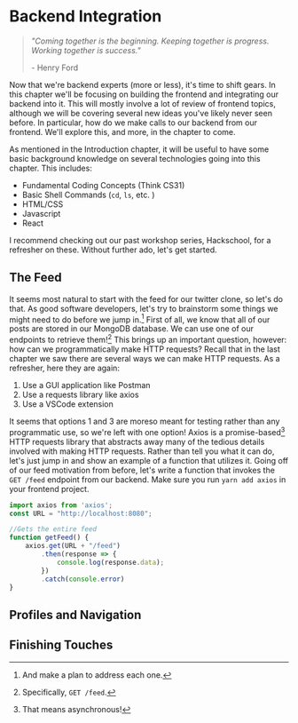 # Backend Integration

> *"Coming together is the beginning. Keeping together is progress. Working together is success."*
> 
> \- Henry Ford

Now that we're backend experts (more or less), it's time to shift gears. In this chapter we'll be focusing on building the frontend and integrating our backend into it. This will mostly involve a lot of review of frontend topics, although we will be covering several new ideas you've likely never seen before. In particular, how do we make calls to our backend from our frontend. We'll explore this, and more, in the chapter to come.

As mentioned in the Introduction chapter, it will be useful to have some basic background knowledge on several technologies going into this chapter. This includes:

- Fundamental Coding Concepts (Think CS31)
- Basic Shell Commands (`cd`, `ls`, etc. )
- HTML/CSS
- Javascript
- React

I recommend checking out our past workshop series, Hackschool, for a refresher on these. Without further ado, let's get started.

## The Feed

It seems most natural to start with the feed for our twitter clone, so let's do that. As good software developers, let's try to brainstorm some things we might need to do before we jump in.[^1] First of all, we know that all of our posts are stored in our MongoDB database. We can use one of our endpoints to retrieve them![^2] This brings up an important question, however: how can we programmatically make HTTP requests? Recall that in the last chapter we saw there are several ways we can make HTTP requests. As a refresher, here they are again:

1. Use a GUI application like Postman
2. Use a requests library like axios
3. Use a VSCode extension

It seems that options 1 and 3 are moreso meant for testing rather than any programmatic use, so we're left with one option! Axios is a promise-based[^3] HTTP requests library that abstracts away many of the tedious details involved with making HTTP requests. Rather than tell you what it can do, let's just jump in and show an example of a function that utilizes it. Going off of our feed motivation from before, let's write a function that invokes the `GET /feed` endpoint from our backend. Make sure you run `yarn add axios` in your frontend project.

```js
import axios from 'axios';
const URL = "http://localhost:8080";

//Gets the entire feed
function getFeed() {
    axios.get(URL + "/feed")
        .then(response => { 
            console.log(response.data);
        })
        .catch(console.error)
}
```



[^1]: And make a plan to address each one.
[^2]: Specifically, `GET /feed`.
[^3]: That means asynchronous!

## Profiles and Navigation

## Finishing Touches
